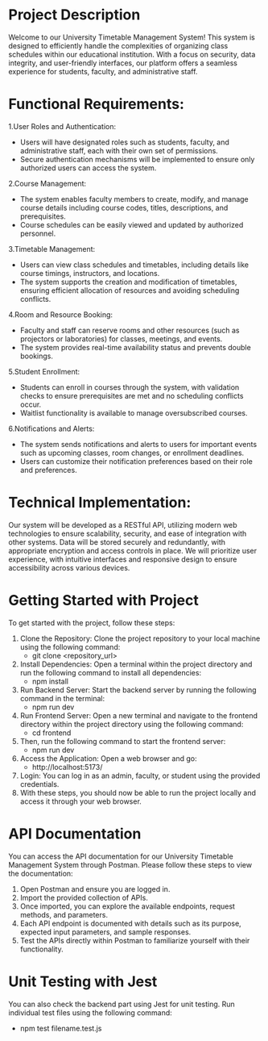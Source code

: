 # Project Description

Welcome to our University Timetable Management System! This system is designed to efficiently handle the complexities of organizing class schedules within our educational institution. With a focus on security, data integrity, and user-friendly interfaces, our platform offers a seamless experience for students, faculty, and administrative staff.

# Functional Requirements:  
  
1.User Roles and Authentication:  
- Users will have designated roles such as students, faculty, and administrative staff, each with their own set of permissions.  
- Secure authentication mechanisms will be implemented to ensure only authorized users can access the system.  

2.Course Management:  
- The system enables faculty members to create, modify, and manage course details including course codes, titles, descriptions, and prerequisites.  
- Course schedules can be easily viewed and updated by authorized personnel.  

3.Timetable Management:  
- Users can view class schedules and timetables, including details like course timings, instructors, and locations.  
- The system supports the creation and modification of timetables, ensuring efficient allocation of resources and avoiding scheduling conflicts.  

4.Room and Resource Booking:  
- Faculty and staff can reserve rooms and other resources (such as projectors or laboratories) for classes, meetings, and events.  
- The system provides real-time availability status and prevents double bookings.  

5.Student Enrollment:  
- Students can enroll in courses through the system, with validation checks to ensure prerequisites are met and no scheduling conflicts occur.  
- Waitlist functionality is available to manage oversubscribed courses.  

6.Notifications and Alerts:  
- The system sends notifications and alerts to users for important events such as upcoming classes, room changes, or enrollment deadlines.  
- Users can customize their notification preferences based on their role and preferences.  

# Technical Implementation:  
Our system will be developed as a RESTful API, utilizing modern web technologies to ensure scalability, security, and ease of integration with other systems. 
Data will be stored securely and redundantly, with appropriate encryption and access controls in place. We will prioritize user experience, with intuitive 
interfaces and responsive design to ensure accessibility across various devices.

  
# Getting Started with Project

To get started with the project, follow these steps:

1. Clone the Repository: Clone the project repository to your local machine using the following command:
    - git clone <repository_url> 
2. Install Dependencies: Open a terminal within the project directory and run the following command to install all dependencies:
    - npm install 
3. Run Backend Server: Start the backend server by running the following command in the terminal:
    - npm run dev
4. Run Frontend Server: Open a new terminal and navigate to the frontend directory within the project directory using the following command:
    - cd frontend
5. Then, run the following command to start the frontend server:
    - npm run dev
6. Access the Application: Open a web browser and go:
    -  http://localhost:5173/
7. Login: You can log in as an admin, faculty, or student using the provided credentials.
8. With these steps, you should now be able to run the project locally and access it through your web browser.

# API Documentation

You can access the API documentation for our University Timetable Management System through Postman. Please follow these steps to view the documentation:

1. Open Postman and ensure you are logged in.
2. Import the provided collection of APIs.
3. Once imported, you can explore the available endpoints, request methods, and parameters.
4. Each API endpoint is documented with details such as its purpose, expected input parameters, and sample responses.
5. Test the APIs directly within Postman to familiarize yourself with their functionality.

# Unit Testing with Jest

You can also check the backend part using Jest for unit testing. Run individual test files using the following command:  
- npm test filename.test.js
